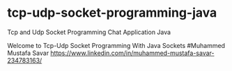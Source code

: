 # tcp-udp-socket-programming-java
Tcp and Udp Socket Programming Chat Application Java

Welcome to Tcp-Udp Socket Programming With Java Sockets
#Muhammed Mustafa Savar 
https://www.linkedin.com/in/muhammed-mustafa-savar-234783163/
        
